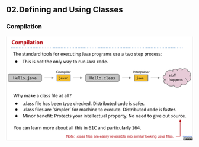 ## 02.Defining and Using Classes

### Compilation

![Screenshot 2022-09-04 at 23.24.31](./assets/02-01.png)